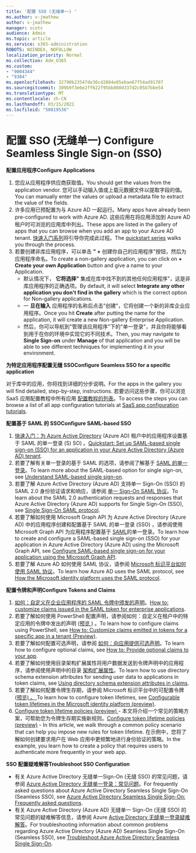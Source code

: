 ```yaml
---
title: '配置 SSO (无缝单一) '
ms.author: v-jmathew
author: v-jmathew
manager: scotv
audience: Admin
ms.topic: article
ms.service: o365-administration
ROBOTS: NOINDEX, NOFOLLOW
localization_priority: Normal
ms.collection: Adm_O365
ms.custom:
- "9004344"
- "9384"
ms.openlocfilehash: 32790b23547de36cd2864e85ebae67f54ad91707
ms.sourcegitcommit: 309b9f3e6e2ff622f95bb860d337d2c05b7bbe54
ms.translationtype: MT
ms.contentlocale: zh-CN
ms.lasthandoff: 03/15/2021
ms.locfileid: "50819536"
---
```

# <a name="configure-seamless-single-sign-on-sso"></a><span data-ttu-id="bbb44-102">配置 SSO (无缝单一) </span><span class="sxs-lookup"><span data-stu-id="bbb44-102">Configure Seamless Single Sign-on (SSO)</span></span>

<span data-ttu-id="bbb44-103">**配置应用程序**</span><span class="sxs-lookup"><span data-stu-id="bbb44-103">**Configure Applications**</span></span>

1. <span data-ttu-id="bbb44-104">您应从应用程序供应商获取值。</span><span class="sxs-lookup"><span data-stu-id="bbb44-104">You should get the values from the application vendor.</span></span> <span data-ttu-id="bbb44-105">您可以手动输入值或上载元数据文件以提取字段的值。</span><span class="sxs-lookup"><span data-stu-id="bbb44-105">You can manually enter the values or upload a metadata file to extract the value of the fields.</span></span>
2. <span data-ttu-id="bbb44-106">许多应用已预配置为与 Azure AD 一起运行。</span><span class="sxs-lookup"><span data-stu-id="bbb44-106">Many apps have already been pre-configured to work with Azure AD.</span></span> <span data-ttu-id="bbb44-107">这些应用在将应用添加到 Azure AD 租户时可浏览的应用库中列出。</span><span class="sxs-lookup"><span data-stu-id="bbb44-107">These apps are listed in the gallery of apps that you can browse when you add an app to your Azure AD tenant.</span></span> <span data-ttu-id="bbb44-108">[快速入门系列](https://docs.microsoft.com/azure/active-directory/manage-apps/add-application-portal-configure)将引导你完成此过程。</span><span class="sxs-lookup"><span data-stu-id="bbb44-108">The [quickstart series](https://docs.microsoft.com/azure/active-directory/manage-apps/add-application-portal-configure) walks you through the process.</span></span>
3. <span data-ttu-id="bbb44-109">若要创建非库应用程序，可以单击 **" +** 创建你自己的应用程序"按钮，然后为应用程序命名。</span><span class="sxs-lookup"><span data-stu-id="bbb44-109">To create a non-gallery application, you can click on **+ Create your own Application** button and give a name to your Application.</span></span>
    - <span data-ttu-id="bbb44-110">默认情况下， **它将选择"** 集成在库中找不到的其他任何应用程序"，这是非库应用程序的正确选项。</span><span class="sxs-lookup"><span data-stu-id="bbb44-110">By default, it will select **Integrate any other application you don't find in the gallery** which is the correct option for Non-gallery applications.</span></span>
    - <span data-ttu-id="bbb44-111">一 **旦在输入** 应用程序的名称后点击"创建"，它将创建一个新的非库企业应用程序。</span><span class="sxs-lookup"><span data-stu-id="bbb44-111">Once you hit **Create** after putting the name for the application, it will create a new Non-gallery Enterprise Application.</span></span>
    - <span data-ttu-id="bbb44-112">然后，你可以导航到"管理该应用程序"下的"单一登录"，并且你将能够看到用于在你的环境中实现它的不同技术。</span><span class="sxs-lookup"><span data-stu-id="bbb44-112">Then, you may navigate to **Single Sign-on** under **Manage** of that application and you will be able to see different techniques for implementing it in your environment.</span></span>

<span data-ttu-id="bbb44-113">**为特定应用程序配置无缝 SSO**</span><span class="sxs-lookup"><span data-stu-id="bbb44-113">**Configure Seamless SSO for a specific application**</span></span>

<span data-ttu-id="bbb44-114">对于库中的应用，你将找到详细的分步说明。</span><span class="sxs-lookup"><span data-stu-id="bbb44-114">For the apps in the gallery you will find detailed, step-by-step, instructions.</span></span> <span data-ttu-id="bbb44-115">若要访问这些步骤，你可以浏览 SaaS 应用配置教程中所有应用 [配置教程的列表](https://docs.microsoft.com/azure/active-directory/saas-apps/tutorial-list)。</span><span class="sxs-lookup"><span data-stu-id="bbb44-115">To access the steps you can browse a list of all app configuration tutorials at [SaaS app configuration tutorials](https://docs.microsoft.com/azure/active-directory/saas-apps/tutorial-list).</span></span>

<span data-ttu-id="bbb44-116">**配置基于 SAML 的 SSO**</span><span class="sxs-lookup"><span data-stu-id="bbb44-116">**Configure SAML-based SSO**</span></span>

1. <span data-ttu-id="bbb44-117">[快速入门：为 Azure Active Directory](https://docs.microsoft.com/azure/active-directory/manage-apps/add-application-portal-setup-sso) (Azure AD) 租户中的应用程序设置基于 SAML 的单一登录 (S) SO) 。</span><span class="sxs-lookup"><span data-stu-id="bbb44-117">[Quickstart: Set up SAML-based single sign-on (SSO) for an application in your Azure Active Directory (Azure AD) tenant](https://docs.microsoft.com/azure/active-directory/manage-apps/add-application-portal-setup-sso).</span></span>
2. <span data-ttu-id="bbb44-118">若要了解有关单一登录的基于 SAML 的选项，请参阅了解基于 [SAML 的单一登录](https://docs.microsoft.com/azure/active-directory/manage-apps/configure-saml-single-sign-on)。</span><span class="sxs-lookup"><span data-stu-id="bbb44-118">To learn more about the SAML-based option for single sign-on, see [Understand SAML-based single sign-on](https://docs.microsoft.com/azure/active-directory/manage-apps/configure-saml-single-sign-on).</span></span>
3. <span data-ttu-id="bbb44-119">若要了解 Azure Active Directory (Azure AD) 支持单一 Sign-On (SSO) 的 SAML 2.0 身份验证请求和响应，请参阅 [单一 Sign-On SAML 协议](https://docs.microsoft.com/azure/active-directory/develop/single-sign-on-saml-protocol)。</span><span class="sxs-lookup"><span data-stu-id="bbb44-119">To learn about the SAML 2.0 authentication requests and responses that Azure Active Directory (Azure AD) supports for Single Sign-On (SSO), see [Single Sign-On SAML protocol](https://docs.microsoft.com/azure/active-directory/develop/single-sign-on-saml-protocol).</span></span>
4. <span data-ttu-id="bbb44-120">若要了解如何使用 Microsoft Graph API 为 Azure Active Directory (Azure AD) 中的应用程序创建和配置基于 SAML 的单一登录 (SSO) ，请参阅使用 Microsoft Graph API 为应用程序配置基于 [SAML](https://docs.microsoft.com/graph/application-saml-sso-configure-api)的单一登录。</span><span class="sxs-lookup"><span data-stu-id="bbb44-120">To learn how to create and configure a SAML-based single sign-on (SSO) for your application in Azure Active Directory (Azure AD) using the Microsoft Graph API, see [Configure SAML-based single sign-on for your application using the Microsoft Graph API](https://docs.microsoft.com/graph/application-saml-sso-configure-api).</span></span>
5. <span data-ttu-id="bbb44-121">若要了解 Azure AD 如何使用 SAML 协议，请参阅 [Microsoft 标识平台如何使用 SAML 协议](https://docs.microsoft.com/azure/active-directory/develop/active-directory-saml-protocol-reference)。</span><span class="sxs-lookup"><span data-stu-id="bbb44-121">To learn how Azure AD uses the SAML protocol, see [How the Microsoft identity platform uses the SAML protocol](https://docs.microsoft.com/azure/active-directory/develop/active-directory-saml-protocol-reference).</span></span>

<span data-ttu-id="bbb44-122">**配置令牌和声明**</span><span class="sxs-lookup"><span data-stu-id="bbb44-122">**Configure Tokens and Claims**</span></span>

1. <span data-ttu-id="bbb44-123">[如何：自定义在企业应用程序的 SAML 令牌中颁发的声明](https://docs.microsoft.com/azure/active-directory/develop/active-directory-saml-claims-customization)。</span><span class="sxs-lookup"><span data-stu-id="bbb44-123">[How to: customize claims issued in the SAML token for enterprise applications](https://docs.microsoft.com/azure/active-directory/develop/active-directory-saml-claims-customization).</span></span>
2. <span data-ttu-id="bbb44-124">若要了解如何使用 PowerShell 配置声明，请参阅如何：自定义在租户中的特定应用的令牌中发出的声明 ([预览 ](https://docs.microsoft.com/azure/active-directory/develop/active-directory-claims-mapping)) 。</span><span class="sxs-lookup"><span data-stu-id="bbb44-124">To learn how to configure claims using PowerShell, see [How to: Customize claims emitted in tokens for a specific app in a tenant (Preview)](https://docs.microsoft.com/azure/active-directory/develop/active-directory-claims-mapping).</span></span>
3. <span data-ttu-id="bbb44-125">若要了解如何配置可选声明，请参阅 [如何：向应用提供可选声明](https://docs.microsoft.com/azure/active-directory/develop/active-directory-optional-claims)。</span><span class="sxs-lookup"><span data-stu-id="bbb44-125">To learn how to configure optional claims, see [How to: Provide optional claims to your app](https://docs.microsoft.com/azure/active-directory/develop/active-directory-optional-claims).</span></span>
4. <span data-ttu-id="bbb44-126">若要了解如何使用目录架构扩展属性将用户数据发送到令牌声明中的应用程序，请参阅使用声明中的目录 [架构扩展属性](https://docs.microsoft.com/azure/active-directory/develop/active-directory-schema-extensions)。</span><span class="sxs-lookup"><span data-stu-id="bbb44-126">To learn how to use directory schema extension attributes for sending user data to applications in token claims, see [Using directory schema extension attributes in claims](https://docs.microsoft.com/azure/active-directory/develop/active-directory-schema-extensions).</span></span>
5. <span data-ttu-id="bbb44-127">若要了解如何配置令牌生存期，请参阅 Microsoft 标识平台中的可配置令牌 ([预览) 。 ](https://docs.microsoft.com/azure/active-directory/develop/active-directory-configurable-token-lifetimes)</span><span class="sxs-lookup"><span data-stu-id="bbb44-127">To learn how to configure token lifetimes, see [Configurable token lifetimes in the Microsoft identity platform (preview)](https://docs.microsoft.com/azure/active-directory/develop/active-directory-configurable-token-lifetimes).</span></span>
6. <span data-ttu-id="bbb44-128">[Configure token lifetime policies (preview) ](https://docs.microsoft.com/azure/active-directory/develop/configure-token-lifetimes) - 本文将介绍一个常见的策略方案，可帮助您为令牌生存期实施新规则。</span><span class="sxs-lookup"><span data-stu-id="bbb44-128">[Configure token lifetime policies (preview)](https://docs.microsoft.com/azure/active-directory/develop/configure-token-lifetimes) - In this article, we walk through a common policy scenario that can help you impose new rules for token lifetime.</span></span> <span data-ttu-id="bbb44-129">在示例中，您将了解如何创建要求用户在 Web 应用中更频繁地进行身份验证的策略。</span><span class="sxs-lookup"><span data-stu-id="bbb44-129">In the example, you learn how to create a policy that requires users to authenticate more frequently in your web app.</span></span>

<span data-ttu-id="bbb44-130">**SSO 配置疑难解答**</span><span class="sxs-lookup"><span data-stu-id="bbb44-130">**Troubleshoot SSO Configuration**</span></span>

- <span data-ttu-id="bbb44-131">有关 Azure Active Directory 无缝单一Sign-On (无缝 SSO) 的常见问题，请参阅 [Azure Active Directory 无缝单一登录：常见问题](https://docs.microsoft.com/azure/active-directory/hybrid/how-to-connect-sso-faq)。</span><span class="sxs-lookup"><span data-stu-id="bbb44-131">For frequently asked questions about Azure Active Directory Seamless Single Sign-On (Seamless SSO), see [Azure Active Directory Seamless Single Sign-On: Frequently asked questions](https://docs.microsoft.com/azure/active-directory/hybrid/how-to-connect-sso-faq).</span></span>
- <span data-ttu-id="bbb44-132">有关 Azure Active Directory (Azure AD) 无缝单一 Sign-On (无缝 SSO) 的常见问题的疑难解答信息，请参阅 Azure [Active Directory 无缝单一登录疑难解答](https://docs.microsoft.com/azure/active-directory/hybrid/tshoot-connect-sso)。</span><span class="sxs-lookup"><span data-stu-id="bbb44-132">For troubleshooting information about common problems regarding Azure Active Directory (Azure AD) Seamless Single Sign-On (Seamless SSO), see [Troubleshoot Azure Active Directory Seamless Single Sign-On](https://docs.microsoft.com/azure/active-directory/hybrid/tshoot-connect-sso).</span></span>
